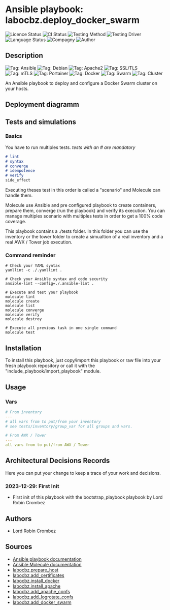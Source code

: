 # Ansible playbook: labocbz.deploy_docker_swarm

![Licence Status](https://img.shields.io/badge/licence-MIT-brightgreen)
![CI Status](https://img.shields.io/badge/CI-success-brightgreen)
![Testing Method](https://img.shields.io/badge/Testing%20Method-Ansible%20Molecule-blueviolet)
![Testing Driver](https://img.shields.io/badge/Testing%20Driver-docker-blueviolet)
![Language Status](https://img.shields.io/badge/language-Ansible-red)
![Compagny](https://img.shields.io/badge/Compagny-Labo--CBZ-blue)
![Author](https://img.shields.io/badge/Author-Lord%20Robin%20Crombez-blue)

## Description

![Tag: Ansible](https://img.shields.io/badge/Tech-Ansible-orange)
![Tag: Debian](https://img.shields.io/badge/Tech-Debian-orange)
![Tag: Apache2](https://img.shields.io/badge/Tech-Apache2-orange)
![Tag: SSL/TLS](https://img.shields.io/badge/Tech-SSL%2FTLS-orange)
![Tag: mTLS](https://img.shields.io/badge/Tech-mTLS-orange)
![Tag: Portainer](https://img.shields.io/badge/Tech-Portainer-orange)
![Tag: Docker](https://img.shields.io/badge/Tech-Docker-orange)
![Tag: Swarm](https://img.shields.io/badge/Tech-Swarm-orange)
![Tag: Cluster](https://img.shields.io/badge/Tech-Cluster-orange)

An Ansible playbook to deploy and configure a Docker Swarm cluster on your hosts.

## Deployment diagramm

## Tests and simulations

### Basics

You have to run multiples tests. *tests with an # are mandatory*

```MARKDOWN
# lint
# syntax
# converge
# idempotence
# verify
side_effect
```

Executing theses test in this order is called a "scenario" and Molecule can handle them.

Molecule use Ansible and pre configured playbook to create containers, prepare them, converge (run the playbook) and verify its execution.
You can manage multiples scenario with multiples tests in order to get a 100% code coverage.

This playbook contains a ./tests folder. In this folder you can use the inventory or the tower folder to create a simualtion of a real inventory and a real AWX / Tower job execution.

### Command reminder

```SHELL
# Check your YAML syntax
yamllint -c ./.yamllint .

# Check your Ansible syntax and code security
ansible-lint --config=./.ansible-lint .

# Execute and test your playbook
molecule lint
molecule create
molecule list
molecule converge
molecule verify
molecule destroy

# Execute all previous task in one single command
molecule test
```

## Installation

To install this playbook, just copy/import this playbook or raw file into your fresh playbook repository or call it with the "include_playbook/import_playbook" module.

## Usage

### Vars

```YAML
# From inventory
---
# all vars from to put/from your inventory
# see tests/inventory/group_var for all groups and vars.
```

```YAML
# From AWX / Tower
---
all vars from to put/from AWX / Tower
```

## Architectural Decisions Records

Here you can put your change to keep a trace of your work and decisions.

### 2023-12-29: First Init

* First init of this playbook with the bootstrap_playbook playbook by Lord Robin Crombez

## Authors

* Lord Robin Crombez

## Sources

* [Ansible playbook documentation](https://docs.ansible.com/ansible/latest/playbook_guide/playbooks_reuse_playbooks.html)
* [Ansible Molecule documentation](https://molecule.readthedocs.io/)
* [labocbz.prepare_host]("https://github.com/CBZ-D-velop/Ansible-Role-Labocbz-Prepare-Host.git")
* [labocbz.add_certificates]("https://github.com/CBZ-D-velop/Ansible-Role-Labocbz-Add-Certificates.git")
* [labocbz.install_docker]("https://github.com/CBZ-D-velop/Ansible-Role-Labocbz-Install-Docker.git")
* [labocbz.install_apache]("https://github.com/CBZ-D-velop/Ansible-Role-Labocbz-Install-Apache.git")
* [labocbz.add_apache_confs]("https://github.com/CBZ-D-velop/Ansible-Role-Labocbz-Add-Apache-Confs.git")
* [labocbz.add_logrotate_confs]("https://github.com/CBZ-D-velop/Ansible-Role-Labocbz-Add-Logrotate-Confs.git")
* [labocbz.add_docker_swarm]("https://github.com/CBZ-D-velop/Ansible-Role-Labocbz-Add-Docker-Swarm.git)

